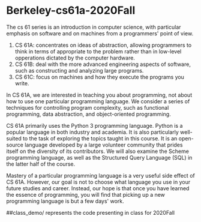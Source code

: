 # Berkeley-cs61a-2020Fall
The cs 61 series is an introduction in computer science, with particular emphasis on software and on machines from a programmers' point of view.

1. CS 61A: concentrates on ideas of abstraction, allowing programmers to think in terms of appropriate to the problem rather than in low-level opperations dictated by the computer hardware. 
2. CS 61B: deal with the more advanced engineering aspects of software, such as constructing and analyzing large programs. 
3. CS 61C: focus on machines and how they execute the programs you write. 

In CS 61A, we are interested in teaching you about programming, not about how to use one particular programming language. We consider a series of techniques for controlling program complexity, such as functional programming, data abstraction, and object-oriented programming.

CS 61A primarily uses the Python 3 programming language. Python is a popular language in both industry and academia. It is also particularly well-suited to the task of exploring the topics taught in this course. It is an open-source language developed by a large volunteer community that prides itself on the diversity of its contributors. We will also examine the Scheme programming language, as well as the Structured Query Language (SQL) in the latter half of the course.

Mastery of a particular programming language is a very useful side effect of CS 61A. However, our goal is not to choose what language you use in your future studies and career. Instead, our hope is that once you have learned the essence of programming, you will find that picking up a new programming language is but a few days' work.

##class_demo/ represents the code presenting in class for 2020Fall 
